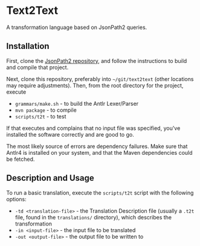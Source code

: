 # Text2Text

A transformation language based on JsonPath2 queries.

## Installation

First, clone the [JsonPath2 repository](https://github.jpl.nasa.gov/mbee-dev/jsonPath2.git), and follow the instructions to build and compile that project.

Next, clone this repository, preferably into `~/git/text2text` (other locations may require adjustments). Then, from the root directory for the project, execute

 * `grammars/make.sh` - to build the Antlr Lexer/Parser
 * `mvn package` - to compile
 * `scripts/t2t` - to test

If that executes and complains that no input file was specified, you've installed the software correctly and are good to go.

The most likely source of errors are dependency failures. Make sure that Antlr4 is installed on your system, and that the Maven dependencies could be fetched.

## Description and Usage

To run a basic translation, execute the `scripts/t2t` script with the following options:

 * `-td <translation-file>` - the Translation Description file (usually a `.t2t` file, found in the `translations/` directory), which describes the transformation
 * `-in <input-file>` - the input file to be translated
 * `-out <output-file>` - the output file to be written to
